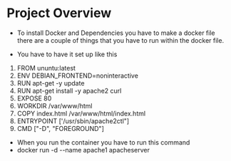 # Project Overview

- To install Docker and Dependencies you have to make a docker file there are a couple of things that you have to run
within the docker file.

* You have to have it set up like this

1. FROM ununtu:latest
2. ENV DEBIAN_FRONTEND=noninteractive
3. RUN apt-get -y update
4. RUN apt-get install -y apache2 curl
5. EXPOSE 80
6. WORKDIR /var/www/html
7. COPY index.html /var/www/html/index.html
8. ENTRYPOINT ['/usr/sbin/apache2ctl"]
9. CMD ["-D", "FOREGROUND"]

* When you run the container you have to run this command
* docker run -d --name apache1 apacheserver
